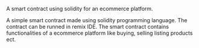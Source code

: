 A smart contract using solidity for an ecommerce platform.

A simple smart contract made using solidity programming language.
The contract can be runned in remix IDE. The smart contract 
contains functionalities of a ecommerce platform like buying, selling
listing products ect.
